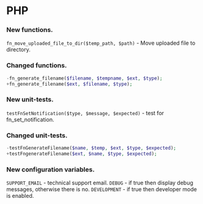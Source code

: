 # PHP

### New functions.
``fn_move_uploaded_file_to_dir($temp_path, $path)`` - Move uploaded file to directory.

### Changed functions.
```php
-fn_generate_filename($filename, $tempname, $ext, $type);
+fn_generate_filename($ext, $filename, $type);
```

### New unit-tests.

``testFnSetNotification($type, $message, $expected)`` - test for fn_set_notification.
        
### Changed unit-tests.

```php
-testFnGenerateFilename($name, $temp, $ext, $type, $expected);
+testFngenerateFilename($ext, $name, $type, $expected);
```

### New configuration variables.
``SUPPORT_EMAIL`` - technical support email.
``DEBUG`` - if true then display debug messages, otherwise there is no.
``DEVELOPMENT`` - if true then developer mode is enabled.
